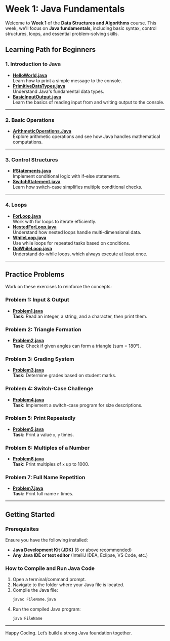 # Week 1: Java Fundamentals

Welcome to **Week 1** of the **Data Structures and Algorithms** course. This week, we'll focus on **Java fundamentals**, including basic syntax, control structures, loops, and essential problem-solving skills.


## Learning Path for Beginners

### 1. Introduction to Java

- **[HelloWorld.java](https://github.com/S-SathiyaNarayanan/Data-Structures-and-Algorithms/blob/main/Week%201/HelloWorld.java)**  
  Learn how to print a simple message to the console.
- **[PrimitiveDataTypes.java](https://github.com/S-SathiyaNarayanan/Data-Structures-and-Algorithms/blob/main/Week%201/PrimitiveDataTypes.java)**  
  Understand Java's fundamental data types.
- **[BasicInputOutput.java](https://github.com/S-SathiyaNarayanan/Data-Structures-and-Algorithms/blob/main/Week%201/BasicInputOutput.java)**  
  Learn the basics of reading input from and writing output to the console.

---

### 2. Basic Operations
- **[ArithmeticOperations.Java](https://github.com/S-SathiyaNarayanan/Data-Structures-and-Algorithms/blob/main/Week%201/ArithmeticOperations.Java)**  
  Explore arithmetic operations and see how Java handles mathematical computations.

---

### 3. Control Structures
- **[IfStatements.java](https://github.com/S-SathiyaNarayanan/Data-Structures-and-Algorithms/blob/main/Week%201/IfStatements.java)**  
  Implement conditional logic with if-else statements.
- **[SwitchStatement.java](https://github.com/S-SathiyaNarayanan/Data-Structures-and-Algorithms/blob/main/Week%201/SwitchStatement.java)**  
  Learn how switch-case simplifies multiple conditional checks.

---

### 4. Loops
- **[ForLoop.java](https://github.com/S-SathiyaNarayanan/Data-Structures-and-Algorithms/blob/main/Week%201/ForLoop.java)**  
  Work with for loops to iterate efficiently.
- **[NestedForLoop.java](https://github.com/S-SathiyaNarayanan/Data-Structures-and-Algorithms/blob/main/Week%201/NestedForLoop.java)**  
  Understand how nested loops handle multi-dimensional data.
- **[WhileLoop.java](https://github.com/S-SathiyaNarayanan/Data-Structures-and-Algorithms/blob/main/Week%201/WhileLoop.java)**  
  Use while loops for repeated tasks based on conditions.
- **[DoWhileLoop.java](https://github.com/S-SathiyaNarayanan/Data-Structures-and-Algorithms/blob/main/Week%201/DoWhileLoop.java)**  
  Understand do-while loops, which always execute at least once.

---

## Practice Problems

Work on these exercises to reinforce the concepts:

### Problem 1: Input & Output
- **[Problem1.java](https://github.com/S-SathiyaNarayanan/Data-Structures-and-Algorithms/blob/main/Week%201/Problem1.java)**  
  **Task:** Read an integer, a string, and a character, then print them.

### Problem 2: Triangle Formation
- **[Problem2.java](https://github.com/S-SathiyaNarayanan/Data-Structures-and-Algorithms/blob/main/Week%201/Problem2.java)**  
  **Task:** Check if given angles can form a triangle (sum = 180°).

### Problem 3: Grading System
- **[Problem3.java](https://github.com/S-SathiyaNarayanan/Data-Structures-and-Algorithms/blob/main/Week%201/Problem3.java)**  
  **Task:** Determine grades based on student marks.

### Problem 4: Switch-Case Challenge
- **[Problem4.java](https://github.com/S-SathiyaNarayanan/Data-Structures-and-Algorithms/blob/main/Week%201/Problem4.java)**  
  **Task:** Implement a switch-case program for size descriptions.

### Problem 5: Print Repeatedly
- **[Problem5.java](https://github.com/S-SathiyaNarayanan/Data-Structures-and-Algorithms/blob/main/Week%201/Problem5.java)**  
  **Task:** Print a value `x`, `y` times.

### Problem 6: Multiples of a Number
- **[Problem6.java](https://github.com/S-SathiyaNarayanan/Data-Structures-and-Algorithms/blob/main/Week%201/Problem6.java)**  
  **Task:** Print multiples of `x` up to 1000.

### Problem 7: Full Name Repetition
- **[Problem7.java](https://github.com/S-SathiyaNarayanan/Data-Structures-and-Algorithms/blob/main/Week%201/Problem7.java)**  
  **Task:** Print full name `n` times.

---

## Getting Started

### Prerequisites
Ensure you have the following installed:
- **Java Development Kit (JDK)** (8 or above recommended)
- **Any Java IDE or text editor** (IntelliJ IDEA, Eclipse, VS Code, etc.)

### How to Compile and Run Java Code

1. Open a terminal/command prompt.  
2. Navigate to the folder where your Java file is located.  
3. Compile the Java file:  
   ```bash
   javac FileName.java
   ```
4. Run the compiled Java program:  
   ```bash
   java FileName
   ```

---

Happy Coding. Let’s build a strong Java foundation together.

